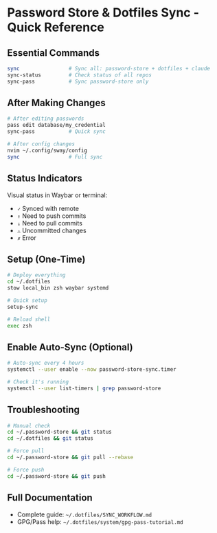 # Password Store & Dotfiles Sync - Quick Reference

## Essential Commands

```bash
sync                # Sync all: password-store + dotfiles + claude
sync-status         # Check status of all repos
sync-pass           # Sync password-store only
```

## After Making Changes

```bash
# After editing passwords
pass edit database/my_credential
sync-pass           # Quick sync

# After config changes
nvim ~/.config/sway/config
sync                # Full sync
```

## Status Indicators

Visual status in Waybar or terminal:
- `✓` Synced with remote
- `↑` Need to push commits
- `↓` Need to pull commits
- `⚠` Uncommitted changes
- `✗` Error

## Setup (One-Time)

```bash
# Deploy everything
cd ~/.dotfiles
stow local_bin zsh waybar systemd

# Quick setup
setup-sync

# Reload shell
exec zsh
```

## Enable Auto-Sync (Optional)

```bash
# Auto-sync every 4 hours
systemctl --user enable --now password-store-sync.timer

# Check it's running
systemctl --user list-timers | grep password-store
```

## Troubleshooting

```bash
# Manual check
cd ~/.password-store && git status
cd ~/.dotfiles && git status

# Force pull
cd ~/.password-store && git pull --rebase

# Force push
cd ~/.password-store && git push
```

## Full Documentation

- Complete guide: `~/.dotfiles/SYNC_WORKFLOW.md`
- GPG/Pass help: `~/.dotfiles/system/gpg-pass-tutorial.md`
